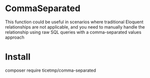 # CommaSeparated
This function could be useful in scenarios where traditional Eloquent relationships are not applicable, and you need to manually handle the relationship using raw SQL queries with a comma-separated values approach
# Install
composer require ticetmp/comma-separated
